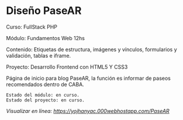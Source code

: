 # Diseño PaseAR
Curso: FullStack PHP

Módulo: Fundamentos Web 12hs

Contenido: Etiquetas de estructura, imágenes y vínculos, formularios y validación, tablas e iframe.

Proyecto: Desarrollo Frontend con HTML5 Y CSS3

Página de inicio para blog PaseAR, la función es informar de paseos recomendados dentro de CABA.

```
Estado del módulo: en curso.
Estado del proyecto: en curso.
```

*Visualizar en línea: https://yojhanyac.000webhostapp.com/PaseAR*
